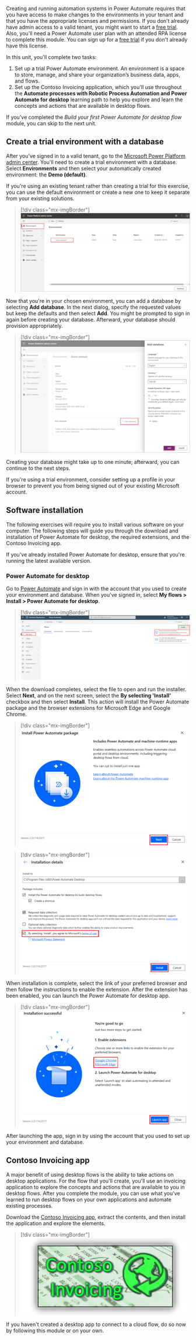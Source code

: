 Creating and running automation systems in Power Automate requires that you have access to make changes to the environments in your tenant and that you have the appropriate licenses and permissions. If you don't already have admin access to a valid tenant, you might want to start a [free trial](https://www.microsoft.com/microsoft-365/enterprise/office-365-e3?activetab=pivot%3aoverviewtab/?azure-portal=true). Also, you'll need a Power Automate user plan with an attended RPA license to complete this module. You can sign up for a [free trial](https://flow.microsoft.com/pricing/?azure-portal=true) if you don't already have this license.

In this unit, you'll complete two tasks: 
1. Set up a trial Power Automate environment. An environment is a space to store, manage, and share your organization’s business data, apps, and flows. 
2. Set up the Contoso Invoicing application, which you'll use throughout the **Automate processes with Robotic Process Automation and Power Automate for desktop** learning path to help you explore and learn the concepts and actions that are available in desktop flows.

If you've completed the *Build your first Power Automate for desktop flow* module, you can skip to the next unit.

## Create a trial environment with a database

After you've signed in to a valid tenant, go to the [Microsoft Power Platform admin center](https://admin.powerplatform.microsoft.com/environments/?azure-portal=true). You'll need to create a trial environment with a database. Select **Environments** and then select your automatically created environment: the **Demo (default)**.

If you're using an existing tenant rather than creating a trial for this exercise, you can use the default environment or create a new one to keep it separate from your existing solutions.

> [!div class="mx-imgBorder"]
> [![Screenshot of the Environments list.](../media/environments.png)](../media/environments.png#lightbox)

Now that you're in your chosen environment, you can add a database by selecting **Add database**. In the next dialog, specify the requested values but keep the defaults and then select **Add**. You might be prompted to sign in again before creating your database. Afterward, your database should provision appropriately.

> [!div class="mx-imgBorder"]
> [![Screenshot of the Add button in the Add database pane.](../media/database.png)](../media/database.png#lightbox)

Creating your database might take up to one minute; afterward, you can continue to the next steps.

If you're using a trial environment, consider setting up a profile in your browser to prevent you from being signed out of your existing Microsoft account.

## Software installation

The following exercises will require you to install various software on your computer. The following steps will guide you through the download and installation of Power Automate for desktop, the required extensions, and the Contoso Invoicing app.

If you've already installed Power Automate for desktop, ensure that you're running the latest available version.

### Power Automate for desktop

Go to [Power Automate](https://flow.microsoft.com/?azure-portal=true) and sign in with the account that you used to create your environment and database. When you've signed in, select **My flows > Install > Power Automate for desktop**.

> [!div class="mx-imgBorder"]
> [![Screenshot of the install Power Automate for desktop feature.](../media/install-desktop.png)](../media/install-desktop.png#lightbox)

When the download completes, select the file to open and run the installer. Select **Next**, and on the next screen, select the **By selecting 'Install'** checkbox and then select **Install**. This action will install the Power Automate package and the browser extensions for Microsoft Edge and Google Chrome.

> [!div class="mx-imgBorder"]
> [![Screenshot of the Power Automate package setup page.](../media/installer-1.png)](../media/installer-1.png#lightbox)

> [!div class="mx-imgBorder"]
> [![Screenshot of the installation details and the Install button.](../media/installer-2.png)](../media/installer-2.png#lightbox)

When installation is complete, select the link of your preferred browser and then follow the instructions to enable the extension. After the extension has been enabled, you can launch the Power Automate for desktop app.

> [!div class="mx-imgBorder"]
> [![Screenshot of the successful installation message with the Launch app button.](../media/installer-3.png)](../media/installer-3.png#lightbox)

After launching the app, sign in by using the account that you used to set up your environment and database.

## Contoso Invoicing app

A major benefit of using desktop flows is the ability to take actions on desktop applications. For the flow that you'll create, you'll use an invoicing application to explore the concepts and actions that are available to you in desktop flows. After you complete the module, you can use what you've learned to run desktop flows on your own applications and automate existing processes.

Download the [Contoso Invoicing app](https://github.com/MicrosoftDocs/mslearn-developer-tools-power-platform/raw/master/power-automate-desktop/contoso-invoice-app/ContosoInvoicingSetup.zip), extract the contents, and then install the application and explore the elements.

> [!div class="mx-imgBorder"]
> [![Screenshot of the Contoso Invoicing application.](../media/contoso.png)](../media/contoso.png#lightbox)

If you haven't created a desktop app to connect to a cloud flow, do so now by following this module or on your own.
